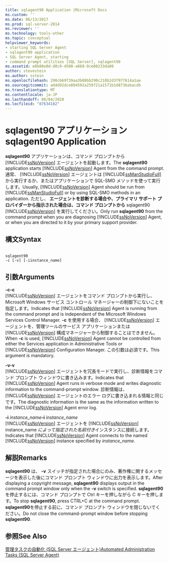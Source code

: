 ```yaml
---
title: sqlagent90 Application |Microsoft Docs
ms.custom: ''
ms.date: 06/13/2017
ms.prod: sql-server-2014
ms.reviewer: ''
ms.technology: tools-other
ms.topic: conceptual
helpviewer_keywords:
- starting SQL Server Agent
- sqlagent90 application
- SQL Server Agent, starting
- command prompt utilities [SQL Server], sqlagent90
ms.assetid: e8b80e8d-d0c9-4500-a868-0ce08233da08
author: stevestein
ms.author: sstein
ms.openlocfilehash: 290cb69f39aa3b08bb290c210b2d37977614a1ae
ms.sourcegitcommit: ad4d92dce894592a259721a1571b1d8736abacdb
ms.translationtype: MT
ms.contentlocale: ja-JP
ms.lasthandoff: 08/04/2020
ms.locfileid: "87634182"
---
```

# <a name="sqlagent90-application"></a><span data-ttu-id="7254e-102">sqlagent90 アプリケーション</span><span class="sxs-lookup"><span data-stu-id="7254e-102">sqlagent90 Application</span></span>
  <span data-ttu-id="7254e-103">**sqlagent90** アプリケーションは、コマンド プロンプトから [!INCLUDE[ssNoVersion](../includes/ssnoversion-md.md)] エージェントを起動します。</span><span class="sxs-lookup"><span data-stu-id="7254e-103">The **sqlagent90** application starts [!INCLUDE[ssNoVersion](../includes/ssnoversion-md.md)] Agent from the command prompt.</span></span> <span data-ttu-id="7254e-104">通常、 [!INCLUDE[ssNoVersion](../includes/ssnoversion-md.md)] エージェントは [!INCLUDE[ssManStudioFull](../includes/ssmanstudiofull-md.md)] から実行するか、またはアプリケーションで SQL-SMO メソッドを使って実行します。</span><span class="sxs-lookup"><span data-stu-id="7254e-104">Usually, [!INCLUDE[ssNoVersion](../includes/ssnoversion-md.md)] Agent should be run from [!INCLUDE[ssManStudioFull](../includes/ssmanstudiofull-md.md)] or by using SQL-SMO methods in an application.</span></span> <span data-ttu-id="7254e-105">ただし、 **エージェントを診断する場合や、プライマリ サポート プロバイダーから指示された場合は、コマンド プロンプトから** sqlagent90 [!INCLUDE[ssNoVersion](../includes/ssnoversion-md.md)] を実行してください。</span><span class="sxs-lookup"><span data-stu-id="7254e-105">Only run **sqlagent90** from the command prompt when you are diagnosing [!INCLUDE[ssNoVersion](../includes/ssnoversion-md.md)] Agent, or when you are directed to it by your primary support provider.</span></span>  
  
## <a name="syntax"></a><span data-ttu-id="7254e-106">構文</span><span class="sxs-lookup"><span data-stu-id="7254e-106">Syntax</span></span>  
  
```  
  
sqlagent90  
-c [-v] [-iinstance_name]  
```  
  
## <a name="arguments"></a><span data-ttu-id="7254e-107">引数</span><span class="sxs-lookup"><span data-stu-id="7254e-107">Arguments</span></span>  
 <span data-ttu-id="7254e-108">**-c**</span><span class="sxs-lookup"><span data-stu-id="7254e-108">**-c**</span></span>  
 <span data-ttu-id="7254e-109">[!INCLUDE[ssNoVersion](../includes/ssnoversion-md.md)] エージェントをコマンド プロンプトから実行し、Microsoft Windows サービス コントロール マネージャーの制御下にないことを指定します。</span><span class="sxs-lookup"><span data-stu-id="7254e-109">Indicates that [!INCLUDE[ssNoVersion](../includes/ssnoversion-md.md)] Agent is running from the command prompt and is independent of the Microsoft Windows Services Control Manager.</span></span> <span data-ttu-id="7254e-110">**-c** を使用する場合、 [!INCLUDE[ssNoVersion](../includes/ssnoversion-md.md)] エージェントを、管理ツールのサービス アプリケーションまたは [!INCLUDE[ssNoVersion](../includes/ssnoversion-md.md)] 構成マネージャーから制御することはできません。</span><span class="sxs-lookup"><span data-stu-id="7254e-110">When **-c** is used, [!INCLUDE[ssNoVersion](../includes/ssnoversion-md.md)] Agent cannot be controlled from either the Services application in Administrative Tools or [!INCLUDE[ssNoVersion](../includes/ssnoversion-md.md)] Configuration Manager.</span></span> <span data-ttu-id="7254e-111">この引数は必須です。</span><span class="sxs-lookup"><span data-stu-id="7254e-111">This argument is mandatory.</span></span>  
  
 <span data-ttu-id="7254e-112">**-v**</span><span class="sxs-lookup"><span data-stu-id="7254e-112">**-v**</span></span>  
 <span data-ttu-id="7254e-113">[!INCLUDE[ssNoVersion](../includes/ssnoversion-md.md)] エージェントを冗長モードで実行し、診断情報をコマンド プロンプト ウィンドウに書き込みます。</span><span class="sxs-lookup"><span data-stu-id="7254e-113">Indicates that [!INCLUDE[ssNoVersion](../includes/ssnoversion-md.md)] Agent runs in verbose mode and writes diagnostic information to the command-prompt window.</span></span> <span data-ttu-id="7254e-114">診断情報は、 [!INCLUDE[ssNoVersion](../includes/ssnoversion-md.md)] エージェントのエラー ログに書き込まれる情報と同じです。</span><span class="sxs-lookup"><span data-stu-id="7254e-114">The diagnostic information is the same as the information written to the [!INCLUDE[ssNoVersion](../includes/ssnoversion-md.md)] Agent error log.</span></span>  
  
 <span data-ttu-id="7254e-115">**-i** *instance_name*</span><span class="sxs-lookup"><span data-stu-id="7254e-115">**-i** *instance_name*</span></span>  
 <span data-ttu-id="7254e-116">[!INCLUDE[ssNoVersion](../includes/ssnoversion-md.md)] エージェントを [!INCLUDE[ssNoVersion](../includes/ssnoversion-md.md)] instance_name *によって指定された名前付き*インスタンスに接続します。</span><span class="sxs-lookup"><span data-stu-id="7254e-116">Indicates that [!INCLUDE[ssNoVersion](../includes/ssnoversion-md.md)] Agent connects to the named [!INCLUDE[ssNoVersion](../includes/ssnoversion-md.md)] instance specified by *instance_name*.</span></span>  
  
## <a name="remarks"></a><span data-ttu-id="7254e-117">解説</span><span class="sxs-lookup"><span data-stu-id="7254e-117">Remarks</span></span>  
 <span data-ttu-id="7254e-118">**sqlagent90** は、 **-v** スイッチが指定された場合にのみ、著作権に関するメッセージを表示した後にコマンド プロンプト ウィンドウに出力を表示します。</span><span class="sxs-lookup"><span data-stu-id="7254e-118">After displaying a copyright message, **sqlagent90** displays output in the command prompt window only when the **-v** switch is specified.</span></span> <span data-ttu-id="7254e-119">**sqlagent90**を停止するには、コマンド プロンプトで Ctrl キーを押しながら C キーを押します。</span><span class="sxs-lookup"><span data-stu-id="7254e-119">To stop **sqlagent90**, press CTRL+C at the command prompt.</span></span> <span data-ttu-id="7254e-120">**sqlagent90**を停止する前に、コマンド プロンプト ウィンドウを閉じないでください。</span><span class="sxs-lookup"><span data-stu-id="7254e-120">Do not close the command-prompt window before stopping **sqlagent90**.</span></span>  
  
## <a name="see-also"></a><span data-ttu-id="7254e-121">参照</span><span class="sxs-lookup"><span data-stu-id="7254e-121">See Also</span></span>  
 [<span data-ttu-id="7254e-122">管理タスクの自動化 &#40;SQL Server エージェント&#41;</span><span class="sxs-lookup"><span data-stu-id="7254e-122">Automated Administration Tasks &#40;SQL Server Agent&#41;</span></span>](../ssms/agent/automated-administration-tasks-sql-server-agent.md)  
  
  
